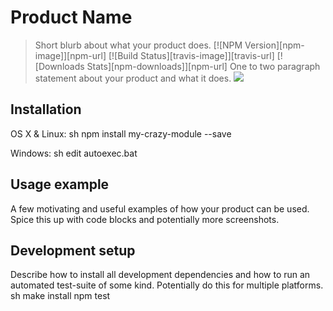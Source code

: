 # Product Name
> Short blurb about what your product does.
[![NPM Version][npm-image]][npm-url]
[![Build Status][travis-image]][travis-url]
[![Downloads Stats][npm-downloads]][npm-url]
One to two paragraph statement about your product and what it does.
![](header.png)
## Installation
OS X & Linux:
sh
npm install my-crazy-module --save

Windows:
sh
edit autoexec.bat

## Usage example
A few motivating and useful examples of how your product can be used. Spice this up with code blocks and potentially more screenshots.
## Development setup
Describe how to install all development dependencies and how to run an automated test-suite of some kind. Potentially do this for multiple platforms.
sh
make install
npm test


